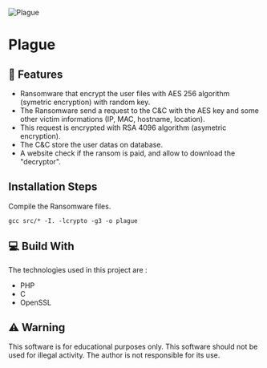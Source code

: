 ![Plague](https://socialify.git.ci/kejlerj/Plague/image?description=1&language=1&owner=1&stargazers=1&theme=Light)

# Plague

## 🚀 Features
- Ransomware that encrypt the user files with AES 256 algorithm (symetric encryption) with random key.
- The Ransomware send a request to the C&C with the AES key and some other victim informations (IP, MAC, hostname, location).
- This request is encrypted with RSA 4096 algorithm (asymetric encryption).
- The C&C store the user datas on database.
- A website check if the ransom is paid, and allow to download the "decryptor".

## Installation Steps
Compile the Ransomware files.
```
gcc src/* -I. -lcrypto -g3 -o plague
```

## 💻 Build With
The technologies used in this project are :
- PHP
- C
- OpenSSL

## ⚠️ Warning
This software is for educational purposes only. This software should not be used for illegal activity. The author is not responsible for its use.
